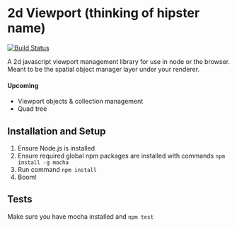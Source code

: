 2d Viewport (thinking of hipster name)
======================================
[![Build Status](https://secure.travis-ci.org/Chrisui/viewport.png?branch=master)](http://travis-ci.org/Chrisui/viewport)

A 2d javascript viewport management library for use in node or the browser.
Meant to be the spatial object manager layer under your renderer.

#### Upcoming
- Viewport objects & collection management
- Quad tree


Installation and Setup
----------------------
1. Ensure Node.js is installed
2. Ensure required global npm packages are installed with commands ```npm install -g mocha```
3. Run command ```npm install```
4. Boom!

Tests
-----
Make sure you have mocha installed and `npm test`